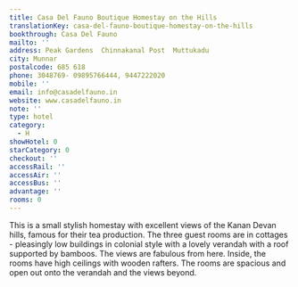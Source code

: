 ```yaml
---
title: Casa Del Fauno Boutique Homestay on the Hills
translationKey: casa-del-fauno-boutique-homestay-on-the-hills
bookthrough: Casa Del Fauno
mailto: ''
address: Peak Gardens  Chinnakanal Post  Muttukadu
city: Munnar
postalcode: 685 618
phone: 3048769- 09895766444, 9447222020
mobile: ''
email: info@casadelfauno.in
website: www.casadelfauno.in
note: ''
type: hotel
category:
  - H
showHotel: 0
starCategory: 0
checkout: ''
accessRail: ''
accessAir: ''
accessBus: ''
advantage: ''
rooms: 0
---
```

This is a small stylish homestay with excellent views of the Kanan Devan hills, famous for their tea production.     The three guest rooms are in cottages - pleasingly low buildings in colonial style with a lovely verandah with a roof supported by bamboos. The views are fabulous from here. Inside, the rooms have high ceilings with wooden rafters. The rooms are spacious and open out onto the verandah and the views beyond.